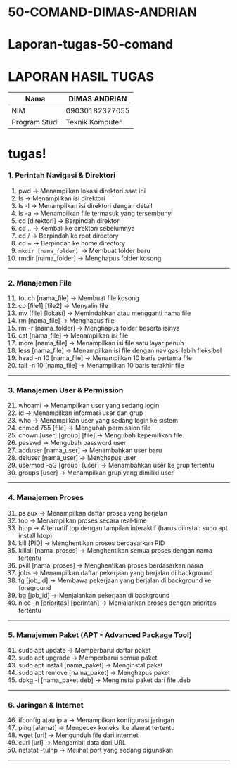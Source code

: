 # 50-COMAND-DIMAS-ANDRIAN
# Laporan-tugas-50-comand
# LAPORAN HASIL TUGAS
| Nama        | DIMAS ANDRIAN |
|--------------|------------|
| NIM        | 09030182327055 |
| Program Studi | Teknik Komputer |

# tugas!

### 1. Perintah Navigasi & Direktori  
1. pwd → Menampilkan lokasi direktori saat ini  
2. ls → Menampilkan isi direktori  
3. ls -l → Menampilkan isi direktori dengan detail  
4. ls -a → Menampilkan file termasuk yang tersembunyi  
5. cd [direktori] → Berpindah direktori  
6. cd .. → Kembali ke direktori sebelumnya  
7. cd / → Berpindah ke root directory  
8. cd ~ → Berpindah ke home directory  
9. `mkdir [nama_folder] `→ Membuat folder baru  
10. rmdir [nama_folder] → Menghapus folder kosong  

---

### 2. Manajemen File  
11. touch [nama_file] → Membuat file kosong  
12. cp [file1] [file2] → Menyalin file  
13. mv [file] [lokasi] → Memindahkan atau mengganti nama file  
14. rm [nama_file] → Menghapus file  
15. rm -r [nama_folder] → Menghapus folder beserta isinya  
16. cat [nama_file] → Menampilkan isi file  
17. more [nama_file] → Menampilkan isi file satu layar penuh  
18. less [nama_file] → Menampilkan isi file dengan navigasi lebih fleksibel  
19. head -n 10 [nama_file] → Menampilkan 10 baris pertama file  
20. tail -n 10 [nama_file] → Menampilkan 10 baris terakhir file  

---

### 3. Manajemen User & Permission  
21. whoami → Menampilkan user yang sedang login  
22. id → Menampilkan informasi user dan grup  
23. who → Menampilkan user yang sedang login ke sistem  
24. chmod 755 [file] → Mengubah permission file  
25. chown [user]:[group] [file] → Mengubah kepemilikan file  
26. passwd → Mengubah password user  
27. adduser [nama_user] → Menambahkan user baru  
28. deluser [nama_user] → Menghapus user  
29. usermod -aG [group] [user] → Menambahkan user ke grup tertentu  
30. groups [user] → Menampilkan grup yang dimiliki user  

---

### 4. Manajemen Proses  
31. ps aux → Menampilkan daftar proses yang berjalan  
32. top → Menampilkan proses secara real-time  
33. htop → Alternatif top dengan tampilan interaktif (harus diinstal: sudo apt install htop)  
34. kill [PID] → Menghentikan proses berdasarkan PID  
35. killall [nama_proses] → Menghentikan semua proses dengan nama tertentu  
36. pkill [nama_proses] → Menghentikan proses berdasarkan nama  
37. jobs → Menampilkan daftar pekerjaan yang berjalan di background  
38. fg [job_id] → Membawa pekerjaan yang berjalan di background ke foreground  
39. bg [job_id] → Menjalankan pekerjaan di background  
40. nice -n [prioritas] [perintah] → Menjalankan proses dengan prioritas tertentu  

---

### 5. Manajemen Paket (APT - Advanced Package Tool)  
41. sudo apt update → Memperbarui daftar paket  
42. sudo apt upgrade → Memperbarui semua paket  
43. sudo apt install [nama_paket] → Menginstal paket  
44. sudo apt remove [nama_paket] → Menghapus paket  
45. dpkg -i [nama_paket.deb] → Menginstal paket dari file .deb  

---

### 6. Jaringan & Internet  
46. ifconfig atau ip a → Menampilkan konfigurasi jaringan  
47. ping [alamat] → Mengecek koneksi ke alamat tertentu  
48. wget [url] → Mengunduh file dari internet  
49. curl [url] → Mengambil data dari URL  
50. netstat -tulnp → Melihat port yang sedang digunakan  

---
